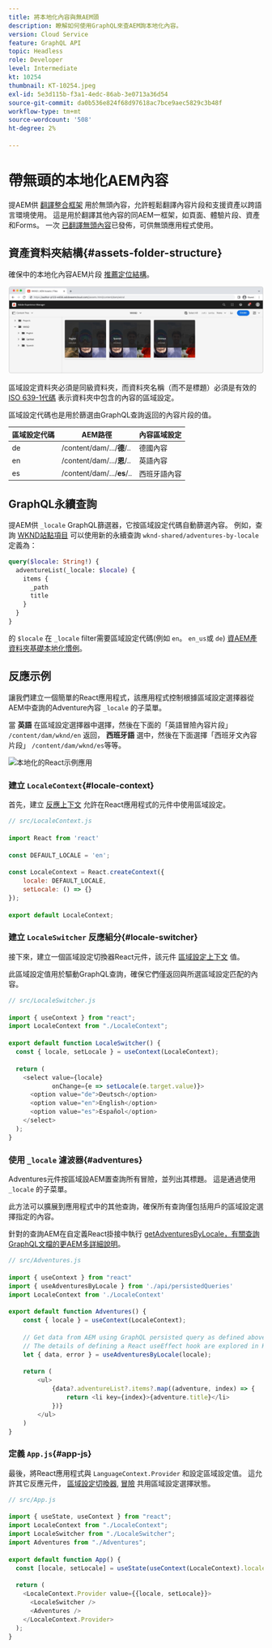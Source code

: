 ```yaml
---
title: 將本地化內容與無AEM頭
description: 瞭解如何使用GraphQL來查AEM詢本地化內容。
version: Cloud Service
feature: GraphQL API
topic: Headless
role: Developer
level: Intermediate
kt: 10254
thumbnail: KT-10254.jpeg
exl-id: 5e3d115b-f3a1-4edc-86ab-3e0713a36d54
source-git-commit: da0b536e824f68d97618ac7bce9aec5829c3b48f
workflow-type: tm+mt
source-wordcount: '508'
ht-degree: 2%

---
```


# 帶無頭的本地化AEM內容

提AEM供 [翻譯整合框架](https://experienceleague.adobe.com/docs/experience-manager-cloud-service/content/sites/administering/reusing-content/translation/integration-framework.html) 用於無頭內容，允許輕鬆翻譯內容片段和支援資產以跨語言環境使用。 這是用於翻譯其他內容的同AEM一框架，如頁面、體驗片段、資產和Forms。 一次 [已翻譯無頭內容](https://experienceleague.adobe.com/docs/experience-manager-cloud-service/content/headless/journeys/translation/overview.html)已發佈，可供無頭應用程式使用。

## 資產資料夾結構{#assets-folder-structure}

確保中的本地化內容AEM片段 [推薦定位結構](https://experienceleague.adobe.com/docs/experience-manager-cloud-service/content/headless/journeys/translation/getting-started.html#recommended-structure)。

![本地化AEM資產資料夾](./assets/localized-content/asset-folders.jpg)

區域設定資料夾必須是同級資料夾，而資料夾名稱（而不是標題）必須是有效的 [ISO 639-1代碼](https://en.wikipedia.org/wiki/List_of_ISO_639-1_codes) 表示資料夾中包含的內容的區域設定。

區域設定代碼也是用於篩選由GraphQL查詢返回的內容片段的值。

| 區域設定代碼 | AEM路徑 | 內容區域設定 |
|--------------------------------|----------|----------|
| de | /content/dam/.../**德**/.. | 德國內容 |
| en | /content/dam/.../**恩**/.. | 英語內容 |
| es | /content/dam/.../**es**/.. | 西班牙語內容 |

## GraphQL永續查詢

提AEM供 `_locale` GraphQL篩選器，它按區域設定代碼自動篩選內容。 例如，查詢 [WKND站點項目](https://github.com/adobe/aem-guides-wknd) 可以使用新的永續查詢 `wknd-shared/adventures-by-locale` 定義為：

```graphql
query($locale: String!) {
  adventureList(_locale: $locale) {
    items {      
      _path
      title
    }
  }
}
```

的 `$locale` 在 `_locale` filter需要區域設定代碼(例如 `en`。 `en_us`或 `de`) [資AEM產資料夾基礎本地化慣例](#assets-folder-structure)。

## 反應示例

讓我們建立一個簡單的React應用程式，該應用程式控制根據區域設定選擇器從AEM中查詢的Adventure內容 `_locale` 的子菜單。

當 __英語__ 在區域設定選擇器中選擇，然後在下面的「英語冒險內容片段」 `/content/dam/wknd/en` 返回， __西班牙語__ 選中，然後在下面選擇「西班牙文內容片段」 `/content/dam/wknd/es`等等。

![本地化的React示例應用](./assets/localized-content/react-example.png)

### 建立 `LocaleContext`{#locale-context}

首先，建立 [反應上下文](https://reactjs.org/docs/context.html) 允許在React應用程式的元件中使用區域設定。

```javascript
// src/LocaleContext.js

import React from 'react'

const DEFAULT_LOCALE = 'en';

const LocaleContext = React.createContext({
    locale: DEFAULT_LOCALE, 
    setLocale: () => {}
});

export default LocaleContext;
```

### 建立 `LocaleSwitcher` 反應組分{#locale-switcher}

接下來，建立一個區域設定切換器React元件，該元件 [區域設定上下文](#locale-context) 值。

此區域設定值用於驅動GraphQL查詢，確保它們僅返回與所選區域設定匹配的內容。

```javascript
// src/LocaleSwitcher.js

import { useContext } from "react";
import LocaleContext from "./LocaleContext";

export default function LocaleSwitcher() {
  const { locale, setLocale } = useContext(LocaleContext);

  return (
    <select value={locale}
            onChange={e => setLocale(e.target.value)}>
      <option value="de">Deutsch</option>
      <option value="en">English</option>
      <option value="es">Español</option>
    </select>
  );
}
```

### 使用 `_locale` 濾波器{#adventures}

Adventures元件按區域設AEM置查詢所有冒險，並列出其標題。 這是通過使用 `_locale` 的子菜單。

此方法可以擴展到應用程式中的其他查詢，確保所有查詢僅包括用戶的區域設定選擇指定的內容。

針對的查詢AEM在自定義React掛接中執行 [getAdventuresByLocale，有關查詢GraphQL文檔的更AEM多詳細說明](./aem-headless-sdk.md)。

```javascript
// src/Adventures.js

import { useContext } from "react"
import { useAdventuresByLocale } from './api/persistedQueries'
import LocaleContext from './LocaleContext'

export default function Adventures() {
    const { locale } = useContext(LocaleContext);

    // Get data from AEM using GraphQL persisted query as defined above 
    // The details of defining a React useEffect hook are explored in How to > AEM Headless SDK
    let { data, error } = useAdventuresByLocale(locale);

    return (
        <ul>
            {data?.adventureList?.items?.map((adventure, index) => { 
                return <li key={index}>{adventure.title}</li>
            })}
        </ul>
    )
}
```

### 定義 `App.js`{#app-js}

最後，將React應用程式與 `LanguageContext.Provider` 和設定區域設定值。 這允許其它反應元件， [區域設定切換器](#locale-switcher), [冒險](#adventures) 共用區域設定選擇狀態。

```javascript
// src/App.js

import { useState, useContext } from "react";
import LocaleContext from "./LocaleContext";
import LocaleSwitcher from "./LocaleSwitcher";
import Adventures from "./Adventures";

export default function App() {
  const [locale, setLocale] = useState(useContext(LocaleContext).locale);

  return (
    <LocaleContext.Provider value={{locale, setLocale}}>
      <LocaleSwitcher />
      <Adventures />
    </LocaleContext.Provider>
  );
}
```
